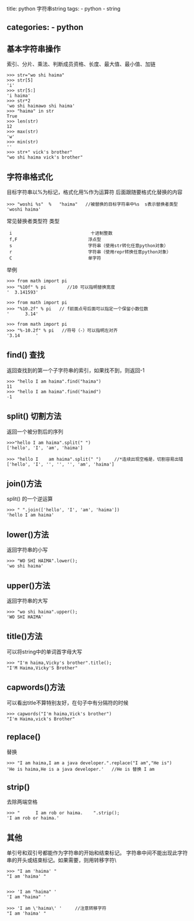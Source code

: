 
title: python 字符串string
tags: 
	- python
	- string

categories:
	- python
-------------------


基本字符串操作
-----------------------------------------
索引、分片、乘法、判断成员资格、长度、最大值、最小值、加链

	>>> str="wo shi haima"
	>>> str[5]
	'i'
	>>> str[5:]
	'i haima'
	>>> str*2
	'wo shi haimawo shi haima'
	>>> "haima" in str
	True
	>>> len(str)
	12
	>>> max(str)
	'w'
	>>> min(str)
	''
	>>> str+" vick's brother"
	"wo shi haima vick's brother"


字符串格式化
--------------------------------------------
目标字符串以%为标记，格式化用%作为运算符 后面跟随要格式化替换的内容


	>>> "woshi %s"  %   "haima"   //被替换的目标字符串中%s  s表示替换者类型
	'woshi haima'

常见替换者类型符            类型
     
     i                              十进制整数
     f,F                           浮点型
     s                             字符串（使用str转化任意python对象）
     r                             字符串（使用repr转换任意python对象）
     C                             单字符
     

<!-- more -->


举例

	>>> from math import pi
	>>> "%10f" % pi        //10 可以指明替换宽度
	'  3.141593'

	>>> from math import pi
	>>> "%10.2f" % pi   // f前面点号后面可以指定一个保留小数位数
	'      3.14'

	>>> from math import pi
	>>> "%-10.2f" % pi   //符号（-）可以指明左对齐
	'3.14      '

find()  查找 
-------
返回查找到的第一个子字符串的索引，如果找不到，则返回-1

	>>> "hello I am haima".find("haima")
	11
	>>> "hello I am haima".find("haimd")
	-1



split() 切割方法
------------------------      
返回一个被分割后的序列

	>>>"hello I am haima".split(" ")
	['hello', 'I', 'am', 'haima']

	>>> "hello I    am haima".split(" ")     //*连续出现空格是，切割容易出错
	['hello', 'I', '', '', '', 'am', 'haima']


join()方法  
----------------
split() 的一个逆运算

	>>> " ".join(['hello', 'I', 'am', 'haima'])
	'hello I am haima'


lower()方法    
------------------
返回字符串的小写

	>>> "WO SHI HAIMA".lower();
	'wo shi haima'


upper()方法
-------------------
返回字符串的大写

	>>> "wo shi haima".upper();
	'WO SHI HAIMA'


title()方法
------------
可以将string中的单词首字母大写

	>>> "I'm haima,Vicky's brother".title();
	"I'M Haima,Vicky'S Brother"

capwords()方法
-------------------
可以看出title不算特别友好，在句子中有分隔符的时候

	>>> capwords("I'm haima,Vick's brother")
	"I'm Haima,vick's Brother"


replace()    
-------------
替换

	>>> "I am haima,I am a java developer.".replace("I am","He is")
	'He is haima,He is a java developer.'	//He is 替换 I am


strip() 
------------------
去除两端空格

	>>> "      I am rob or haima.    ".strip();
	'I am rob or haima.'


其他
-----------
单引号和双引号都能作为字符串的开始和结束标记。
字符串中间不能出现此字符串的开头或结束标记。如果需要，则用转移字符\

	>>> "I am 'haima' "
	"I am 'haima' "
	
	
	>>> 'I am "haima" '
	'I am "haima" '
	
	>>> 'I am \'haima\' '     //注意转移字符
	"I am 'haima' "




